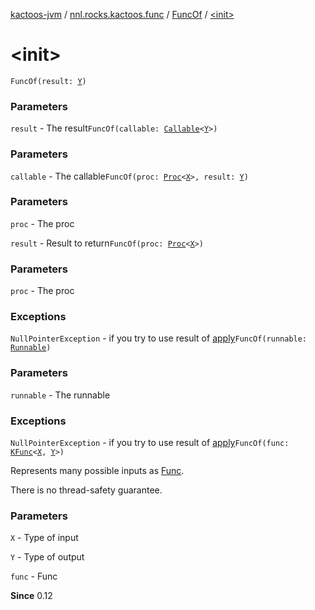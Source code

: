 [kactoos-jvm](../../index.md) / [nnl.rocks.kactoos.func](../index.md) / [FuncOf](index.md) / [&lt;init&gt;](./-init-.md)

# &lt;init&gt;

`FuncOf(result: `[`Y`](index.md#Y)`)`

### Parameters

`result` - The result`FuncOf(callable: `[`Callable`](http://docs.oracle.com/javase/8/docs/api/java/util/concurrent/Callable.html)`<`[`Y`](index.md#Y)`>)`

### Parameters

`callable` - The callable`FuncOf(proc: `[`Proc`](../../nnl.rocks.kactoos/-proc/index.md)`<`[`X`](index.md#X)`>, result: `[`Y`](index.md#Y)`)`

### Parameters

`proc` - The proc

`result` - Result to return`FuncOf(proc: `[`Proc`](../../nnl.rocks.kactoos/-proc/index.md)`<`[`X`](index.md#X)`>)`

### Parameters

`proc` - The proc

### Exceptions

`NullPointerException` - if you try to use result of [apply](apply.md)`FuncOf(runnable: `[`Runnable`](http://docs.oracle.com/javase/8/docs/api/java/lang/Runnable.html)`)`

### Parameters

`runnable` - The runnable

### Exceptions

`NullPointerException` - if you try to use result of [apply](apply.md)`FuncOf(func: `[`KFunc`](../../nnl.rocks.kactoos/-k-func.md)`<`[`X`](index.md#X)`, `[`Y`](index.md#Y)`>)`

Represents many possible inputs as [Func](../../nnl.rocks.kactoos/-func/index.md).

There is no thread-safety guarantee.

### Parameters

`X` - Type of input

`Y` - Type of output

`func` - Func

**Since**
0.12

